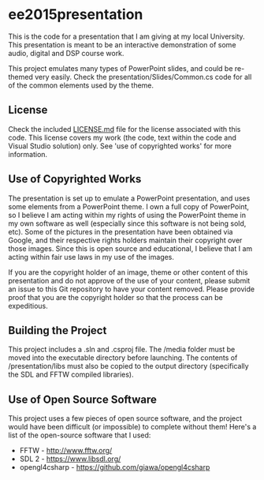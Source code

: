 # ee2015presentation
This is the code for a presentation that I am giving at my local University.  This presentation is meant to be an interactive demonstration of some audio, digital and DSP course work.

This project emulates many types of PowerPoint slides, and could be re-themed very easily.  Check the presentation/Slides/Common.cs code for all of the common elements used by the theme.

## License
Check the included [LICENSE.md](https://github.com/giawa/ee2015presentation/blob/master/LICENSE.md) file for the license associated with this code.  This license covers my work (the code, text within the code and Visual Studio solution) only.  See 'use of copyrighted works' for more information.

## Use of Copyrighted Works
The presentation is set up to emulate a PowerPoint presentation, and uses some elements from a PowerPoint theme.  I own a full copy of PowerPoint, so I believe I am acting within my rights of using the PowerPoint theme in my own software as well (especially since this software is not being sold, etc).  Some of the pictures in the presentation have been obtained via Google, and their respective rights holders maintain their copyright over those images.  Since this is open source and educational, I believe that I am acting within fair use laws in my use of the images.

If you are the copyright holder of an image, theme or other content of this presentation and do not approve of the use of your content, please submit an issue to this Git repository to have your content removed.  Please provide proof that you are the copyright holder so that the process can be expeditious.

## Building the Project
This project includes a .sln and .csproj file.  The /media folder must be moved into the executable directory before launching.  The contents of /presentation/libs must also be copied to the output directory (specifically the SDL and FFTW compiled libraries).

## Use of Open Source Software
This project uses a few pieces of open source software, and the project would have been difficult (or impossible) to complete without them!  Here's a list of the open-source software that I used:
* FFTW - http://www.fftw.org/
* SDL 2 - https://www.libsdl.org/
* opengl4csharp - https://github.com/giawa/opengl4csharp